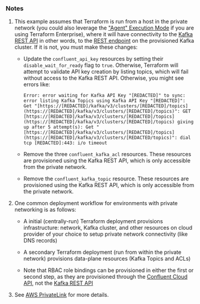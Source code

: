 ### Notes

1. This example assumes that Terraform is run from a host in the private network (you could also leverage the ["Agent" Execution Mode](https://developer.hashicorp.com/terraform/cloud-docs/agents) if you are using Terraform Enterprise), where it will have connectivity to the [Kafka REST API](https://docs.confluent.io/cloud/current/api.html#tag/Topic-(v3)) in other words, to the [REST endpoint](https://docs.confluent.io/cloud/current/clusters/broker-config.html#access-cluster-settings-in-the-ccloud-console) on the provisioned Kafka cluster. If it is not, you must make these changes:

    * Update the `confluent_api_key` resources by setting their `disable_wait_for_ready` flag to `true`. Otherwise, Terraform will attempt to validate API key creation by listing topics, which will fail without access to the Kafka REST API. Otherwise, you might see errors like:

        ```
        Error: error waiting for Kafka API Key "[REDACTED]" to sync: error listing Kafka Topics using Kafka API Key "[REDACTED]": Get "[https://[REDACTED]/kafka/v3/clusters/[REDACTED]/topics](https://[REDACTED]/kafka/v3/clusters/[REDACTED]/topics)": GET [https://[REDACTED]/kafka/v3/clusters/[REDACTED]/topics](https://[REDACTED]/kafka/v3/clusters/[REDACTED]/topics) giving up after 5 attempt(s): Get "[https://[REDACTED]/kafka/v3/clusters/[REDACTED]/topics](https://[REDACTED]/kafka/v3/clusters/[REDACTED/topics)": dial tcp [REDACTED]:443: i/o timeout
        ```

    * Remove the three `confluent_kafka_acl` resources. These resources are provisioned using the Kafka REST API, which is only accessible from the private network.

    * Remove the `confluent_kafka_topic` resource. These resources are provisioned using the Kafka REST API, which is only accessible from the private network.

2. One common deployment workflow for environments with private networking is as follows:

    * A initial (centrally-run) Terraform deployment provisions infrastructure: network, Kafka cluster, and other resources on cloud provider of your choice to setup private network connectivity (like DNS records)

    * A secondary Terraform deployment (run from within the private network) provisions data-plane resources (Kafka Topics and ACLs)

    * Note that RBAC role bindings can be provisioned in either the first or second step, as they are provisioned through the [Confluent Cloud API](https://docs.confluent.io/cloud/current/api.html), not the [Kafka REST API](https://docs.confluent.io/cloud/current/api.html#tag/Topic-(v3))

3. See [AWS PrivateLink](https://docs.confluent.io/cloud/current/networking/private-links/aws-privatelink.html) for more details.
